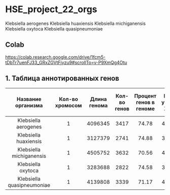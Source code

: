 # HSE_project_22_orgs
Klebsiella aerogenes
Klebsiella huaxiensis
Klebsiella michiganensis
Klebsiella oxytoca
Klebsiella quasipneumoniae
## Colab
https://colab.research.google.com/drive/1fcm5-tDbTr7uenFJ33_GRxZGVtFjyzu9#scrollTo=v-P9XmQg4Otu
## 1. Таблица аннотированных генов
|Название организма             |Кол-во хромосом|Длина генома|Кол-во генов |Процент генов в геноме |Кол-во участков Z-ДНК|Кол-во участков Z-ДНК* |Общая длина участков Z-ДНК*  |
|:-----------------------------:|:-------------:|:----------:|:-----------:|:---------------------:|:---------------------:|:---------------------:|:---------------------------:|
|Klebsiella aerogenes      |1              |4096345     |3417         |74.78                  |4096345                |1848                   |18642                        |
|Klebsiella huaxiensis|1              |3127379     |2741         |74.88                  |3127379                |1191                   |11872                        |
|Klebsiella michiganensis |1              |4505752     |3632         |70.56                  |4563885                |1610                   |16364                        |
|Klebsiella oxytoca      |1              |3283688     |2822         |74.58                  |3283688                |1407                   |14016                        |
|Klebsiella quasipneumoniae|1              |4139808     |3339         |71.17                  |4139808                |1544                   |15588                        |
